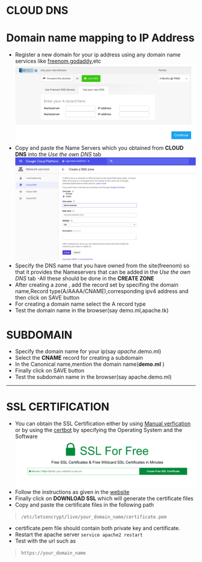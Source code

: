 # CLOUD DNS
# Domain name mapping to IP Address
* Register a new domain for your ip address using any domain name services like [freenom](https://www.freenom.com/en/index.html?lang=en),[godaddy](https://www.google.com/search?ei=jMlaXM21DI78rQH4lKrgCA&q=godaddy+free+trial&oq=godaddy+&gs_l=psy-ab.1.0.35i39l2j0i131i20i263j0i131i67j0i131i20i263j0j0i131j0i67l2j0.6725.6725..8342...0.0..0.69.69.1......0....1..gws-wiz.......0i71.jpM_Z_xCJu8),etc
![image for dns](https://github.com/GitanjaliRavichandran/git/blob/master/Selection_018.png)
* Copy and paste the Name Servers which you obtained from **CLOUD DNS** into the *Use the own DNS* tab
![cloud dns](https://github.com/GitanjaliRavichandran/git/blob/master/Selection_019.png)
* Specify the DNS name that you have owned from the site(freenom) so that it provides the Nameservers that can be added in the *Use the own DNS* tab -All these should be done in the **CREATE ZONE**
* After creating a zone , add the record set by specifing the domain name,Record type(A/AAAA/CNAME),corresponding ipv4 address and then click on SAVE button 
* For creating a domain name select the A record type
* Test the domain name in the browser(say demo.ml,apache.tk) 
# SUBDOMAIN
* Specify the domain name for your ip(say *apache*.demo.ml)
* Select the **CNAME** record for creating a subdomain 
* In the Canonical name,mention the domain name(**demo.ml** )
* Finally click on SAVE button
* Test the subdomain name in the browser(say apache.demo.ml)
---
# SSL CERTIFICATION
* You can obtain the SSL Certification either by using [Manual verfication](https://www.sslforfree.com/) or by using the [certbot](https://certbot.eff.org/)
by specifying the Operating System and the Software
![image for ssl](https://github.com/GitanjaliRavichandran/git/blob/master/Selection_020.png)
* Follow the instructions as given in the [website](https://www.sslforfree.com/)
* Finally click on **DOWNLOAD SSL** which will generate the certificate files 
* Copy and paste the certificate files in the following path
> ```/etc/letsencrypt/live/your_domain_name/certificate.pem```
* certificate.pem file should contain both private key and certificate.
* Restart the apache server
```service apache2 restart```
* Test with the url such as
> ```https://your_domain_name```






